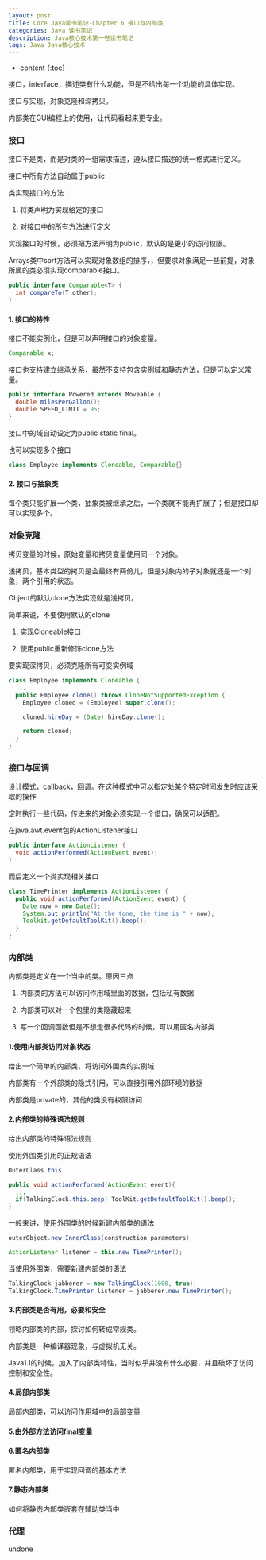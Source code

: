 ```yaml
---
layout: post
title: Core Java读书笔记-Chapter 6 接口与内部类
categories: Java 读书笔记
description: Java核心技术第一卷读书笔记
tags: Java Java核心技术
---
```


* content
{:toc}





接口，interface，描述类有什么功能，但是不给出每一个功能的具体实现。

接口与实现，对象克隆和深拷贝。

内部类在GUI编程上的使用，让代码看起来更专业。

### 接口

接口不是类，而是对类的一组需求描述，遵从接口描述的统一格式进行定义。

接口中所有方法自动属于public

类实现接口的方法：

1. 将类声明为实现给定的接口

2. 对接口中的所有方法进行定义

实现接口的时候，必须把方法声明为public，默认的是更小的访问权限。

Arrays类中sort方法可以实现对象数组的排序，，但要求对象满足一些前提，对象所属的类必须实现comparable接口。

```Java
public interface Comparable<T> {
  int compareTo(T other);
}
```

#### 1. 接口的特性

接口不能实例化，但是可以声明接口的对象变量。

```Java
Comparable x;
```

接口也支持建立继承关系，虽然不支持包含实例域和静态方法，但是可以定义常量。

```Java
public interface Powered extends Moveable {
  double milesPerGallon();
  double SPEED_LIMIT = 95;
}
```

接口中的域自动设定为public static final。

也可以实现多个接口

```Java
class Employee implements Cloneable, Comparable{}
```


#### 2. 接口与抽象类

每个类只能扩展一个类，抽象类被继承之后，一个类就不能再扩展了；但是接口却可以实现多个。

### 对象克隆

拷贝变量的时候，原始变量和拷贝变量使用同一个对象。

浅拷贝，基本类型的拷贝是会最终有两份儿，但是对象内的子对象就还是一个对象，两个引用的状态。

Object的默认clone方法实现就是浅拷贝。

简单来说，不要使用默认的clone

1. 实现Cloneable接口

2. 使用public重新修饰clone方法

要实现深拷贝，必须克隆所有可变实例域

```Java
class Employee implements Cloneable {
  ...
  public Employee clone() throws CloneNotSupportedException {
    Employee cloned = (Employee) super.clone();

    cloned.hireDay = (Date) hireDay.clone();

    return cloned;
  }
}
```

### 接口与回调

设计模式，callback，回调。在这种模式中可以指定处某个特定时间发生时应该采取的操作

定时执行一些代码，传进来的对象必须实现一个借口，确保可以适配。

在java.awt.event包的ActionListener接口

```Java
public interface ActionListener {
  void actionPerformed(ActionEvent event);
}
```

而后定义一个类实现相关接口

```Java
class TimePrinter implements ActionListener {
  public void actionPerformed(ActionEvent event) {
    Date now = new Date();
    System.out.println("At the tone, the time is " + now);
    Toolkit.getDefaultToolKit().beep();
  }
}
```

### 内部类

内部类是定义在一个当中的类。原因三点

1. 内部类的方法可以访问作用域里面的数据，包括私有数据

2. 内部类可以对一个包里的类隐藏起来

3. 写一个回调函数但是不想走很多代码的时候，可以用匿名内部类

#### 1.使用内部类访问对象状态

给出一个简单的内部类，将访问外围类的实例域

内部类有一个外部类的隐式引用，可以直接引用外部环境的数据

内部类是private的，其他的类没有权限访问

#### 2.内部类的特殊语法规则

给出内部类的特殊语法规则

使用外围类引用的正规语法

```Java
OuterClass.this

public void actionPerformed(ActionEvent event){
  ...
  if(TalkingClock.this.beep) ToolKit.getDefaultToolKit().beep();
}
```

一般来讲，使用外围类的时候新建内部类的语法

```Java
outerObject.new InnerClass(construction parameters)

ActionListener listener = this.new TimePrinter();
```

当使用外围类，需要新建内部类的语法

```Java
TalkingClock jabberer = new TalkingClock(1000, true);
TalkingClock.TimePrinter listener = jabberer.new TimePrinter();
```

#### 3.内部类是否有用，必要和安全

领略内部类的内部，探讨如何转成常规类。

内部类是一种编译器现象，与虚拟机无关。

Java1.1的时候，加入了内部类特性，当时似乎并没有什么必要，并且破坏了访问控制和安全性。


#### 4.局部内部类
局部内部类，可以访问作用域中的局部变量
#### 5.由外部方法访问final变量

#### 6.匿名内部类
匿名内部类，用于实现回调的基本方法
#### 7.静态内部类
如何将静态内部类嵌套在辅助类当中
### 代理

undone
